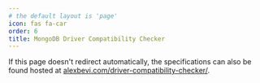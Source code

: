 ```yaml
---
# the default layout is 'page'
icon: fas fa-car
order: 6
title: MongoDB Driver Compatibility Checker
---
```


If this page doesn't redirect automatically, the specifications can also be found hosted at [alexbevi.com/driver-compatibility-checker/](https://alexbevi.com/driver-compatibility-checker/).